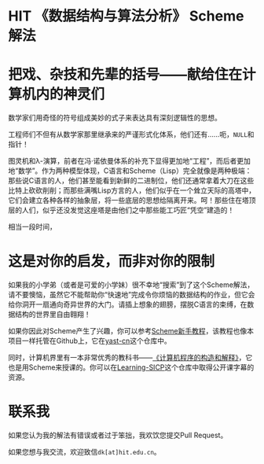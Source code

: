 HIT 《数据结构与算法分析》 Scheme解法
===========================

# 把戏、杂技和先辈的括号——献给住在计算机内的神灵们

数学家们用奇怪的符号组成美妙的式子来表达具有深刻逻辑性的思想。

工程师们不但有从数学家那里继承来的严谨形式化体系，他们还有……呃，`NULL`和指针！

图灵机和λ-演算，前者在冯·诺依曼体系的补充下显得更加地“工程”，而后者更加地“数学”。作为两种模型体现，C语言和Scheme（Lisp）完全就像是两种极端：那些说C语言的人，他们甚至能看到新鲜的二进制位，他们还通常拿着大刀在这些比特上砍砍削削；而那些满嘴Lisp方言的人，他们似乎在一个耸立天际的高塔中，它们会建立各种各样的抽象层，将一些底层的思想给隔离开来。呵！那些住在塔顶层的人们，似乎还没发觉这座塔是由他们之中那些能工巧匠“凭空”建造的！

相当一段时间，

# 这是对你的启发，而非对你的限制

如果我的小学弟（或者是可爱的小学妹）很不幸地“搜索”到了这个Scheme解法，请不要懊恼，虽然它不能帮助你“快速地”完成令你烦恼的数据结构的作业，但它会给你洞开一扇通向奇异世界的大门。请插上想象的翅膀，摆脱C语言的束缚，在数据结构的世界里自由翱翔！

如果你因此对Scheme产生了兴趣，你可以参考[Scheme新手教程](http://deathking.github.io/yast-cn/)，该教程也像本项目一样托管在Github上，它在[yast-cn](https://github.com/DeathKing/yast-cn)这个仓库中。

同时，计算机界里有一本非常优秀的教科书——[《计算机程序的构造和解释》](http://mitpress.mit.edu/sicp/)，它也是用Scheme来授课的。你可以在[Learning-SICP](https://github.com/FoOTOo/Learning-SICP)这个仓库中取得公开课字幕的资源。

# 联系我

如果您认为我的解法有错误或者过于笨拙，我欢饮您提交Pull Request。

如果您想与我交流，欢迎致信`dk[at]hit.edu.cn`。
